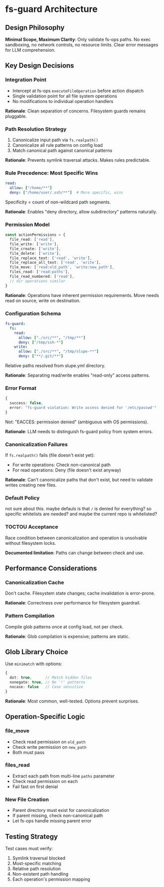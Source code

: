 # fs-guard Architecture

## Design Philosophy

**Minimal Scope, Maximum Clarity**: Only validate fs-ops paths. No exec sandboxing, no network controls, no resource limits. Clear error messages for LLM comprehension.

## Key Design Decisions

### Integration Point
- Intercept at fs-ops `executeFileOperation` before action dispatch
- Single validation point for all file system operations
- No modifications to individual operation handlers

**Rationale**: Clean separation of concerns. Filesystem guards remains pluggable.

### Path Resolution Strategy
1. Canonicalize input path via `fs.realpath()`
2. Canonicalize all rule patterns on config load
3. Match canonical path against canonical patterns

**Rationale**: Prevents symlink traversal attacks. Makes rules predictable.

### Rule Precedence: Most Specific Wins
```yaml
read:
  allow: ["/home/**"]
  deny: ["/home/user/.ssh/**"]  # More specific, wins
```

Specificity = count of non-wildcard path segments.

**Rationale**: Enables "deny directory, allow subdirectory" patterns naturally.

### Permission Model
```typescript
const actionPermissions = {
  file_read: ['read'],
  file_write: ['write'],
  file_create: ['write'],
  file_delete: ['write'],
  file_replace_text: ['read', 'write'],
  file_replace_all_text: ['read', 'write'],
  file_move: ['read:old_path', 'write:new_path'],
  files_read: ['read:paths'],
  file_read_numbered: ['read'],
  // dir operations similar
}
```

**Rationale**: Operations have inherent permission requirements. Move needs read on source, write on destination.

### Configuration Schema
```yaml
fs-guard:
  fs:
    read:
      allow: ["./src/**", "/tmp/**"]
      deny: ["/tmp/ssh-*"]
    write:
      allow: ["./src/**", "/tmp/slupe-**"]
      deny: ["**/.git/**"]
```

Relative paths resolved from slupe.yml directory.

**Rationale**: Separating read/write enables "read-only" access patterns.

### Error Format
```typescript
{
  success: false,
  error: "fs-guard violation: Write access denied for '/etc/passwd'"
}
```

Not: "EACCES: permission denied" (ambiguous with OS permissions).

**Rationale**: LLM needs to distinguish fs-guard policy from system errors.

### Canonicalization Failures
If `fs.realpath()` fails (file doesn't exist yet):
- For write operations: Check non-canonical path
- For read operations: Deny (file doesn't exist anyway)

**Rationale**: Can't canonicalize paths that don't exist, but need to validate writes creating new files.

### Default Policy
not sure about this.  maybe defauls is that `/` is denied for everything?  so specific whitelists are needed?  and maybe the current repo is whitelisted?  


### TOCTOU Acceptance
Race condition between canonicalization and operation is unsolvable without filesystem locks.

**Documented limitation**: Paths can change between check and use.

## Performance Considerations

### Canonicalization Cache
Don't cache. Filesystem state changes; cache invalidation is error-prone.

**Rationale**: Correctness over performance for filesystem guardrail.

### Pattern Compilation
Compile glob patterns once at config load, not per check.

**Rationale**: Glob compilation is expensive; patterns are static.

## Glob Library Choice
Use `minimatch` with options:
```typescript
{
  dot: true,      // Match hidden files
  nonegate: true, // No '!' patterns
  nocase: false   // Case sensitive
}
```

**Rationale**: Most common, well-tested. Options prevent surprises.

## Operation-Specific Logic

### file_move
- Check read permission on `old_path`
- Check write permission on `new_path`
- Both must pass

### files_read
- Extract each path from multi-line `paths` parameter
- Check read permission on each
- Fail fast on first denial

### New File Creation
- Parent directory must exist for canonicalization
- If parent missing, check non-canonical path
- Let fs-ops handle missing parent error

## Testing Strategy
Test cases must verify:
1. Symlink traversal blocked
2. Most-specific matching
3. Relative path resolution
4. Non-existent path handling
5. Each operation's permission mapping

